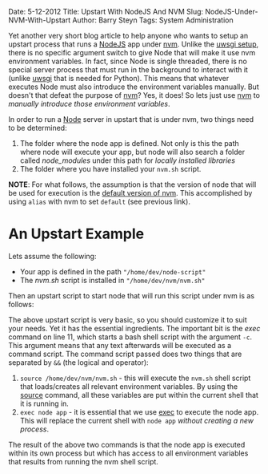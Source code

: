 Date: 5-12-2012 
Title: Upstart With NodeJS And NVM
Slug: NodeJS-Under-NVM-With-Upstart
Author: Barry Steyn
Tags: System Administration

Yet another very short blog article to help anyone who wants to setup an upstart process that runs a [NodeJS](http://nodejs.org/) app under [nvm](https://github.com/creationix/nvm). Unlike the [uwsgi setup](http://doctrina.org/VirtualEnv-With-Upstart.html), there is no specific argument switch to give Node that will make it use nvm environment variables. In fact, since Node is single threaded, there is no special server process that must run in the background to interact with it (unlike [uwsgi](http://projects.unbit.it/uwsgi/) that is needed for Python). This means that whatever executes Node must also introduce the environment variables manually. But doesn't that defeat the purpose of [nvm](https://github.com/creationix/nvm)? Yes, it does! So lets just use [nvm](https://github.com/creationix/nvm) to *manually introduce those environment variables*.

In order to run a [Node](http://nodejs.org/) server in upstart that is under nvm, two things need to be determined:

1. The folder where the node app is defined. Not only is this the path where node will execute your app, but node will also search a folder called *node_modules* under this path for *locally installed libraries*
2. The folder where you have installed your `nvm.sh` script.

**NOTE**: For what follows, the assumption is that the version of node that will be used for execution is the [default version of nvm](https://github.com/creationix/nvm#usage). This accomplished by using `alias` with nvm to set `default` (see previous link).

# An Upstart Example
Lets assume the following:

* Your app is defined in the path `"/home/dev/node-script"`
* The *nvm.sh* script is installed in `"/home/dev/nvm/nvm.sh"`

Then an upstart script to start node that will run this script under nvm is as follows:
<script src="https://gist.github.com/4467515.js"></script>

The above upstart script is very basic, so you should customize it to suit your needs. Yet it has the essential ingredients. The important bit is the *exec* command on line 11, which starts a bash shell script with the argument `-c`. This argument means that any text afterwards will be executed as a command script. The command script passed does two things that are separated by `&&` (the logical and operator):

1. `source /home/dev/nvm/nvm.sh` - this will execute the `nvm.sh` shell script that loads/creates all relevant environment variables. By using the [source](http://ss64.com/bash/period.html) command, all these variables are put within the current shell that it is running in.
2. `exec node app` - it is essential that we use [exec](http://ss64.com/bash/exec.html) to execute the node app. This will replace the current shell with `node app` *without creating a new process*.

The result of the above two commands is that the node app is executed within its own process but which has access to all environment variables that results from running the nvm shell script.
